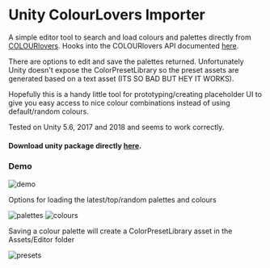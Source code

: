 # Unity ColourLovers Importer

A simple editor tool to search and load colours and palettes directly from [COLOURlovers](www.colourlovers.com). 
Hooks into the COLOURlovers API documented [here](www.colourlovers.com/api).

There are options to edit and save the palettes returned. Unfortunately Unity doesn't expose the ColorPresetLibrary so the preset assets are generated based on a text asset (ITS SO BAD BUT HEY IT WORKS).

Hopefully this is a handy little tool for prototyping/creating placeholder UI to give you easy access to nice colour combinations instead of using default/random colours.

Tested on Unity 5.6, 2017 and 2018 and seems to work correctly.

#### Download unity package directly [here](http://shelleylowe.com/unity-colourlovers-importer/unity-colourlovers-importer.unitypackage).

### Demo

![demo](http://shelleylowe.com/unity-colourlovers-importer/Example.gif)


Options for loading the latest/top/random palettes and colours

![palettes](http://shelleylowe.com/unity-colourlovers-importer/Palettes.png) ![colours](http://shelleylowe.com/unity-colourlovers-importer/Colours.png)


Saving a colour palette will create a ColorPresetLibrary asset in the Assets/Editor folder

![presets](http://shelleylowe.com/unity-colourlovers-importer/SavedPresets.png)
